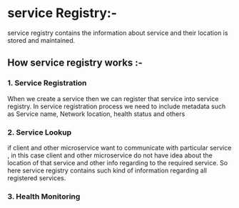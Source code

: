 # service Registry:-  
service registry contains the information about service and their location is stored and maintained.
## How service registry works :- 
### 1. Service Registration
When we create a service then we can register that service into service registry.
In service registration process we need to include metadata such as Service name, Network location, health status and others 
### 2. Service Lookup
if client and other microservice want to communicate with particular service , 
in this case client and other microservice do not have idea about the location of that service and other info regarding to the required service.
So here service registry contains such kind of information regarding all registered services.
### 3. Health Monitoring


